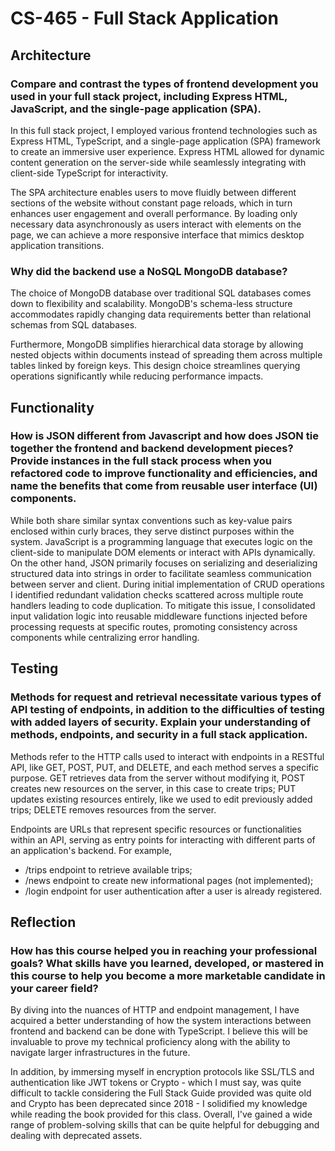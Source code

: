 # CS-465 - Full Stack Application

## Architecture

### Compare and contrast the types of frontend development you used in your full stack project, including Express HTML, JavaScript, and the single-page application (SPA).

In this full stack project, I employed various frontend technologies such as Express HTML, TypeScript, and a single-page application (SPA) framework to create an immersive user experience. Express HTML allowed for dynamic content generation on the server-side while seamlessly integrating with client-side TypeScript for interactivity.

The SPA architecture enables users to move fluidly between different sections of the website without constant page reloads, which in turn enhances user engagement and overall performance. By loading only necessary data asynchronously as users interact with elements on the page, we can achieve a more responsive interface that mimics desktop application transitions.

### Why did the backend use a NoSQL MongoDB database?

The choice of MongoDB database over traditional SQL databases comes down to flexibility and scalability. MongoDB's schema-less structure accommodates rapidly changing data requirements better than relational schemas from SQL databases.

Furthermore, MongoDB simplifies hierarchical data storage by allowing nested objects within documents instead of spreading them across multiple tables linked by foreign keys. This design choice streamlines querying operations significantly while reducing performance impacts.

## Functionality

### How is JSON different from Javascript and how does JSON tie together the frontend and backend development pieces? Provide instances in the full stack process when you refactored code to improve functionality and efficiencies, and name the benefits that come from reusable user interface (UI) components.

While both share similar syntax conventions such as key-value pairs enclosed within curly braces, they serve distinct purposes within the system. JavaScript is a programming language that executes logic on the client-side to manipulate DOM elements or interact with APIs dynamically. On the other hand, JSON primarily focuses on serializing and deserializing structured data into strings in order to facilitate seamless communication between server and client. During initial implementation of CRUD operations I identified redundant validation checks scattered across multiple route handlers leading to code duplication. To mitigate this issue, I consolidated input validation logic into reusable middleware functions injected before processing requests at specific routes, promoting consistency across components while centralizing error handling.

## Testing

### Methods for request and retrieval necessitate various types of API testing of endpoints, in addition to the difficulties of testing with added layers of security. Explain your understanding of methods, endpoints, and security in a full stack application.

Methods refer to the HTTP calls used to interact with endpoints in a RESTful API, like GET, POST, PUT, and DELETE, and each method serves a specific purpose. GET retrieves data from the server without modifying it, POST creates new resources on the server, in this case to create trips; PUT updates existing resources entirely, like we used to edit previously added trips; DELETE removes resources from the server.

Endpoints are URLs that represent specific resources or functionalities within an API, serving as entry points for interacting with different parts of an application's backend. For example,

- /trips endpoint to retrieve available trips;
- /news endpoint to create new informational pages (not implemented);
- /login endpoint for user authentication after a user is already registered.

## Reflection

### How has this course helped you in reaching your professional goals? What skills have you learned, developed, or mastered in this course to help you become a more marketable candidate in your career field?

By diving into the nuances of HTTP and endpoint management, I have acquired a better understanding of how the system interactions between frontend and backend can be done with TypeScript. I believe this will be invaluable to prove my technical proficiency along with the ability to navigate larger infrastructures in the future.

In addition, by immersing myself in encryption protocols like SSL/TLS and authentication like JWT tokens or Crypto - which I must say, was quite difficult to tackle considering the Full Stack Guide provided was quite old and Crypto has been deprecated since 2018 - I solidified my knowledge while reading the book provided for this class. Overall, I've gained a wide range of problem-solving skills that can be quite helpful for debugging and dealing with deprecated assets.
